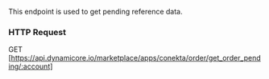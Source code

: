 This endpoint is used to get pending reference data.
### HTTP Request

GET [https://api.dynamicore.io/marketplace/apps/conekta/order/get_order_pending/:account]